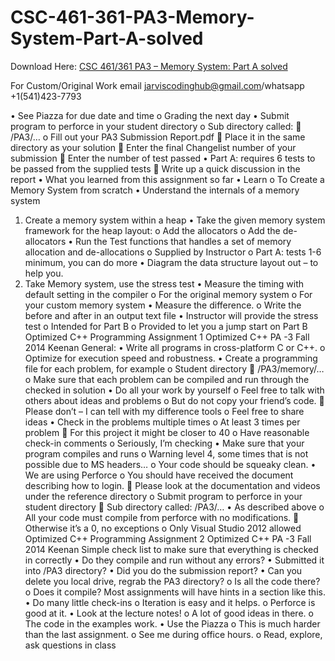 # CSC-461-361-PA3-Memory-System-Part-A-solved

Download Here: [CSC 461/361 PA3 – Memory System: Part A solved](https://jarviscodinghub.com/assignment/pa3-memory-system-part-a-solution/)

For Custom/Original Work email jarviscodinghub@gmail.com/whatsapp +1(541)423-7793

• See Piazza for due date and time o Grading the next day • Submit program to perforce in your student directory o Sub directory called:  /PA3/… o Fill out your PA3 Submission Report.pdf  Place it in the same directory as your solution  Enter the final Changelist number of your submission  Enter the number of test passed • Part A: requires 6 tests to be passed from the supplied tests  Write up a quick discussion in the report • What you learned from this assignment so far
• Learn o To Create a Memory System from scratch • Understand the internals of a memory system
1. Create a memory system within a heap • Take the given memory system framework for the heap layout: o Add the allocators o Add the de-allocators • Run the Test functions that handles a set of memory allocation and de-allocations o Supplied by Instructor o Part A: tests 1-6 minimum, you can do more • Diagram the data structure layout out – to help you.
2. Take Memory system, use the stress test • Measure the timing with default setting in the compiler o For the original memory system o For your custom memory system • Measure the difference. o Write the before and after in an output text file • Instructor will provide the stress test o Intended for Part B o Provided to let you a jump start on Part B
Optimized C++ Programming Assignment 1
Optimized C++ PA -3 Fall 2014 Keenan
General:
• Write all programs in cross-platform C or C++. o Optimize for execution speed and robustness. • Create a programming file for each problem, for example o Student directory  /PA3/memory/… o Make sure that each problem can be compiled and run through the checked in solution
• Do all your work by yourself o Feel free to talk with others about ideas and problems o But do not copy your friend’s code.  Please don’t – I can tell with my difference tools o Feel free to share ideas • Check in the problems multiple times o At least 3 times per problem  For this project it might be closer to 40 o Have reasonable check-in comments o Seriously, I’m checking • Make sure that your program compiles and runs o Warning level 4, some times that is not possible due to MS headers… o Your code should be squeaky clean. • We are using Perforce o You should have received the document describing how to login.  Please look at the documentation and videos under the reference directory o Submit program to perforce in your student directory  Sub directory called: /PA3/… • As described above o All your code must compile from perforce with no modifications.  Otherwise it’s a 0, no exceptions o Only Visual Studio 2012 allowed
Optimized C++ Programming Assignment 2
Optimized C++ PA -3 Fall 2014 Keenan
Simple check list to make sure that everything is checked in correctly • Do they compile and run without any errors? • Submitted it into /PA3 directory? • Did you do the submission report? • Can you delete you local drive, regrab the PA3 directory? o Is all the code there? o Does it compile?
Most assignments will have hints in a section like this. • Do many little check-ins o Iteration is easy and it helps. o Perforce is good at it. • Look at the lecture notes! o A lot of good ideas in there. o The code in the examples work.
• Use the Piazza o This is much harder than the last assignment. o See me during office hours. o Read, explore, ask questions in class

